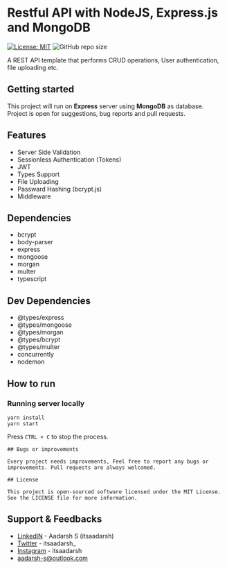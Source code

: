 # Restful API with NodeJS, Express.js and MongoDB

[![License: MIT](https://img.shields.io/badge/License-MIT-yellow.svg)](https://github.com/Itsaadarsh/nodeJS-express-postgreSQL/blob/master/LICENSE)
![GitHub repo size](https://img.shields.io/github/repo-size/Itsaadarsh/nodeJS-express-postgreSQL)

A REST API template that performs CRUD operations, User authentication, file uploading etc.

## Getting started

This project will run on **Express** server using **MongoDB** as database. Project is open for suggestions, bug reports and pull requests.

## Features

- Server Side Validation
- Sessionless Authentication (Tokens)
- JWT
- Types Support
- File Uploading
- Passward Hashing (bcrypt.js)
- Middleware

## Dependencies

- bcrypt
- body-parser
- express
- mongoose
- morgan
- multer
- typescript

## Dev Dependencies

- @types/express
- @types/mongoose
- @types/morgan
- @types/bcrypt
- @types/multer
- concurrently
- nodemon

## How to run

### Running server locally

```
yarn install
yarn start
```

Press `CTRL + C` to stop the process.

```
## Bugs or improvements

Every project needs improvements, Feel free to report any bugs or improvements. Pull requests are always welcomed.

## License

This project is open-sourced software licensed under the MIT License. See the LICENSE file for more information.
```

## Support & Feedbacks

- [LinkedIN](https://www.linkedin.com/in/itsaadarsh/ 'Linkedin') - Aadarsh S (itsaadarsh)
- [Twitter](https://www.twitter.com/itsaadarsh_ 'Twitter') - itsaadarsh\_
- [Instagram](https://www.instagram.com/itsaadarsh/ '@itsaadarsh') - itsaadarsh
- aadarsh-s@outlook.com
